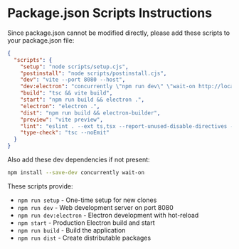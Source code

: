 # Package.json Scripts Instructions

Since package.json cannot be modified directly, please add these scripts to your package.json file:

```json
{
  "scripts": {
    "setup": "node scripts/setup.cjs",
    "postinstall": "node scripts/postinstall.cjs",
    "dev": "vite --port 8080 --host",
    "dev:electron": "concurrently \"npm run dev\" \"wait-on http://localhost:8080 && electron .\"",
    "build": "tsc && vite build",
    "start": "npm run build && electron .",
    "electron": "electron .",
    "dist": "npm run build && electron-builder",
    "preview": "vite preview",
    "lint": "eslint . --ext ts,tsx --report-unused-disable-directives --max-warnings 0",
    "type-check": "tsc --noEmit"
  }
}
```

Also add these dev dependencies if not present:

```bash
npm install --save-dev concurrently wait-on
```

These scripts provide:
- `npm run setup` - One-time setup for new clones
- `npm run dev` - Web development server on port 8080
- `npm run dev:electron` - Electron development with hot-reload
- `npm start` - Production Electron build and start
- `npm run build` - Build the application
- `npm run dist` - Create distributable packages